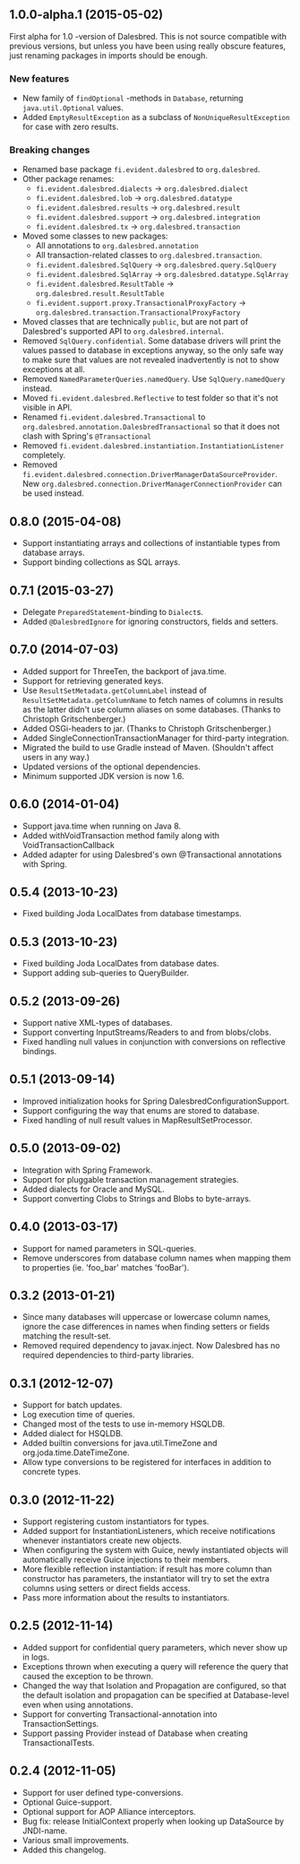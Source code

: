## 1.0.0-alpha.1 (2015-05-02)

First alpha for 1.0 -version of Dalesbred. This is not source compatible with previous versions, 
but unless you have been using really obscure features, just renaming packages in imports should be enough.

### New features

  - New family of `findOptional` -methods in `Database`, returning `java.util.Optional` values.
  - Added `EmptyResultException` as a subclass of `NonUniqueResultException` for case with zero results.

### Breaking changes

  - Renamed base package `fi.evident.dalesbred` to `org.dalesbred`.
  - Other package renames:
    - `fi.evident.dalesbred.dialects` -> `org.dalesbred.dialect`
    - `fi.evident.dalesbred.lob` -> `org.dalesbred.datatype`
    - `fi.evident.dalesbred.results` -> `org.dalesbred.result`
    - `fi.evident.dalesbred.support` -> `org.dalesbred.integration`
    - `fi.evident.dalesbred.tx` -> `org.dalesbred.transaction`
  - Moved some classes to new packages:
    - All annotations to `org.dalesbred.annotation`
    - All transaction-related classes to `org.dalesbred.transaction`.
    - `fi.evident.dalesbred.SqlQuery` -> `org.dalesbred.query.SqlQuery` 
    - `fi.evident.dalesbred.SqlArray` -> `org.dalesbred.datatype.SqlArray`
    - `fi.evident.dalesbred.ResultTable` -> `org.dalesbred.result.ResultTable`
    - `fi.evident.support.proxy.TransactionalProxyFactory` -> `org.dalesbred.transaction.TransactionalProxyFactory`
  - Moved classes that are technically `public`, but are not part of Dalesbred's supported 
    API to `org.dalesbred.internal`.
  - Removed `SqlQuery.confidential`. Some database drivers will print the values passed to
    database in exceptions anyway, so the only safe way to make sure that values are not
    revealed inadvertently is not to show exceptions at all.
  - Removed `NamedParameterQueries.namedQuery`. Use `SqlQuery.namedQuery` instead.
  - Moved `fi.evident.dalesbred.Reflective` to test folder so that it's not visible in API.
  - Renamed `fi.evident.dalesbred.Transactional` to `org.dalesbred.annotation.DalesbredTransactional`
    so that it does not clash with Spring's `@Transactional`
  - Removed `fi.evident.dalesbred.instantiation.InstantiationListener` completely.
  - Removed `fi.evident.dalesbred.connection.DriverManagerDataSourceProvider`. 
    New `org.dalesbred.connection.DriverManagerConnectionProvider` can be used instead.

## 0.8.0 (2015-04-08)

  - Support instantiating arrays and collections of instantiable types from database arrays.
  - Support binding collections as SQL arrays.

## 0.7.1 (2015-03-27)

  - Delegate `PreparedStatement`-binding to `Dialect`s.  
  - Added `@DalesbredIgnore` for ignoring constructors, fields and setters.

## 0.7.0 (2014-07-03)

  - Added support for ThreeTen, the backport of java.time.
  - Support for retrieving generated keys.
  - Use `ResultSetMetadata.getColumnLabel` instead of `ResultSetMetadata.getColumnName` to fetch
    names of columns in results as the latter didn't use column aliases on some databases.
    (Thanks to Christoph Gritschenberger.)
  - Added OSGi-headers to jar. (Thanks to Christoph Gritschenberger.)
  - Added SingleConnectionTransactionManager for third-party integration.
  - Migrated the build to use Gradle instead of Maven. (Shouldn't affect users in any way.)
  - Updated versions of the optional dependencies.
  - Minimum supported JDK version is now 1.6.

## 0.6.0 (2014-01-04)

  - Support java.time when running on Java 8.
  - Added withVoidTransaction method family along with VoidTransactionCallback
  - Added adapter for using Dalesbred's own @Transactional annotations with Spring.

## 0.5.4 (2013-10-23)

  - Fixed building Joda LocalDates from database timestamps.

## 0.5.3 (2013-10-23)

  - Fixed building Joda LocalDates from database dates.
  - Support adding sub-queries to QueryBuilder.

## 0.5.2 (2013-09-26)

  - Support native XML-types of databases.
  - Support converting InputStreams/Readers to and from blobs/clobs.
  - Fixed handling null values in conjunction with conversions on reflective bindings.

## 0.5.1 (2013-09-14)

  - Improved initialization hooks for Spring DalesbredConfigurationSupport.
  - Support configuring the way that enums are stored to database.
  - Fixed handling of null result values in MapResultSetProcessor.

## 0.5.0 (2013-09-02)

  - Integration with Spring Framework.
  - Support for pluggable transaction management strategies.
  - Added dialects for Oracle and MySQL.
  - Support converting Clobs to Strings and Blobs to byte-arrays.

## 0.4.0 (2013-03-17)

  - Support for named parameters in SQL-queries.
  - Remove underscores from database column names when mapping them to properties (ie. 'foo_bar' matches 'fooBar').

## 0.3.2 (2013-01-21)

  - Since many databases will uppercase or lowercase column names, ignore the case differences in names when finding
    setters or fields matching the result-set.
  - Removed required dependency to javax.inject. Now Dalesbred has no required dependencies to third-party libraries.

## 0.3.1 (2012-12-07)

  - Support for batch updates.
  - Log execution time of queries.
  - Changed most of the tests to use in-memory HSQLDB.
  - Added dialect for HSQLDB.
  - Added builtin conversions for java.util.TimeZone and org.joda.time.DateTimeZone.
  - Allow type conversions to be registered for interfaces in addition to concrete types.

## 0.3.0 (2012-11-22)

  - Support registering custom instantiators for types.
  - Added support for InstantiationListeners, which receive notifications whenever instantiators create new objects.
  - When configuring the system with Guice, newly instantiated objects will automatically receive Guice injections
    to their members.
  - More flexible reflection instantiation: if result has more column than constructor has parameters, the
    instantiator will try to set the extra columns using setters or direct fields access.
  - Pass more information about the results to instantiators.

## 0.2.5 (2012-11-14)

  - Added support for confidential query parameters, which never show up in logs.
  - Exceptions thrown when executing a query will reference the query that caused the exception to be thrown.
  - Changed the way that Isolation and Propagation are configured, so that the
    default isolation and propagation can be specified at Database-level even
    when using annotations.
  - Support for converting Transactional-annotation into TransactionSettings.
  - Support passing Provider<Database> instead of Database when creating TransactionalTests.

## 0.2.4 (2012-11-05)

  - Support for user defined type-conversions.
  - Optional Guice-support.
  - Optional support for AOP Alliance interceptors.
  - Bug fix: release InitialContext properly when looking up DataSource by JNDI-name.
  - Various small improvements.
  - Added this changelog.
